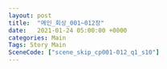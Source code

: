 ```yaml
---
layout: post
title:  "메인_회상_001~012장"
date:   2021-01-24 05:00:00 +0000
categories: Main
Tags: Story Main
SceneCode: ["scene_skip_cp001-012_q1_s10"]
---
```

